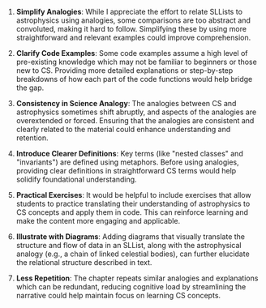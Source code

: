 1. **Simplify Analogies**: While I appreciate the effort to relate SLLists to astrophysics using analogies, some comparisons are too abstract and convoluted, making it hard to follow. Simplifying these by using more straightforward and relevant examples could improve comprehension.

2. **Clarify Code Examples**: Some code examples assume a high level of pre-existing knowledge which may not be familiar to beginners or those new to CS. Providing more detailed explanations or step-by-step breakdowns of how each part of the code functions would help bridge the gap.

3. **Consistency in Science Analogy**: The analogies between CS and astrophysics sometimes shift abruptly, and aspects of the analogies are overextended or forced. Ensuring that the analogies are consistent and clearly related to the material could enhance understanding and retention.

4. **Introduce Clearer Definitions**: Key terms (like "nested classes" and "invariants") are defined using metaphors. Before using analogies, providing clear definitions in straightforward CS terms would help solidify foundational understanding.

5. **Practical Exercises**: It would be helpful to include exercises that allow students to practice translating their understanding of astrophysics to CS concepts and apply them in code. This can reinforce learning and make the content more engaging and applicable.

6. **Illustrate with Diagrams**: Adding diagrams that visually translate the structure and flow of data in an SLList, along with the astrophysical analogy (e.g., a chain of linked celestial bodies), can further elucidate the relational structure described in text.

7. **Less Repetition**: The chapter repeats similar analogies and explanations which can be redundant, reducing cognitive load by streamlining the narrative could help maintain focus on learning CS concepts.